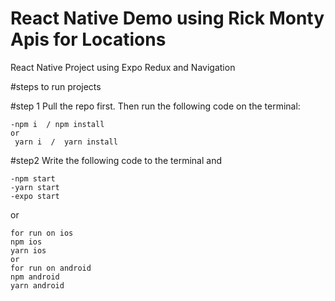 # React Native Demo using Rick Monty Apis for Locations

React Native Project using Expo Redux and Navigation

#steps to run projects

#step 1
Pull the repo first. Then run the following code on the terminal:

```
-npm i  / npm install
or
 yarn i  /  yarn install
```

#step2
Write the following code to the terminal and

```
-npm start
-yarn start
-expo start
```

or

```
for run on ios
npm ios
yarn ios
or
for run on android
npm android
yarn android
```

